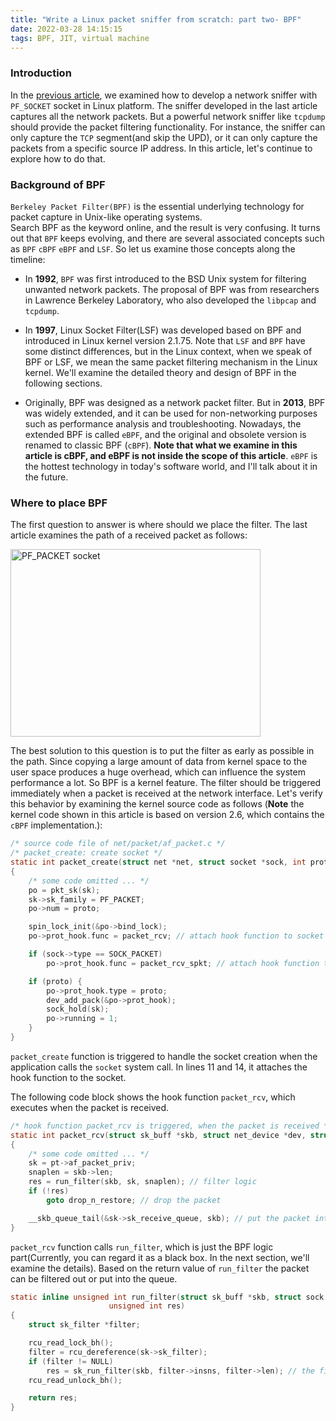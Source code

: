 ```yaml
---
title: "Write a Linux packet sniffer from scratch: part two- BPF"
date: 2022-03-28 14:15:15
tags: BPF, JIT, virtual machine
---
```


### Introduction

In the [previous article](https://organicprogrammer.com/2022/02/22/how-to-implement-libpcap-on-linux-with-raw-socket-part1/), we examined how to develop a network sniffer with `PF_SOCKET` socket in Linux platform. The sniffer developed in the last article captures all the network packets. But a powerful network sniffer like `tcpdump` should provide the packet filtering functionality. For instance, the sniffer can only capture the `TCP` segment(and skip the UPD), or it can only capture the packets from a specific source IP address. In this article, let's continue to explore how to do that. 

### Background of BPF

`Berkeley Packet Filter(BPF)` is the essential underlying technology for packet capture in Unix-like operating systems.  
Search BPF as the keyword online, and the result is very confusing. It turns out that `BPF` keeps evolving, and there are several associated concepts such as `BPF` `cBPF` `eBPF` and `LSF`. So let us examine those concepts along the timeline:

- In **1992**, `BPF` was first introduced to the BSD Unix system for filtering unwanted network packets. The proposal of BPF was from researchers in Lawrence Berkeley Laboratory, who also developed the `libpcap` and `tcpdump`. 

- In **1997**, Linux Socket Filter(LSF) was developed based on BPF and introduced in Linux kernel version 2.1.75. Note that `LSF` and `BPF` have some distinct differences, but in the Linux context, when we speak of BPF or LSF, we mean the same packet filtering mechanism in the Linux kernel. We'll examine the detailed theory and design of BPF in the following sections. 

- Originally, BPF was designed as a network packet filter. But in **2013**, BPF was widely extended, and it can be used for non-networking purposes such as performance analysis and troubleshooting. Nowadays, the extended BPF is called `eBPF`, and the original and obsolete version is renamed to classic BPF (`cBPF`). **Note that what we examine in this article is cBPF, and eBPF is not inside the scope of this article**. `eBPF` is the hottest technology in today's software world, and I'll talk about it in the future. 

### Where to place BPF

The first question to answer is where should we place the filter. The last article examines the path of a received packet  as follows: 

<img src="/images/pf-packet-socket.png" title="PF_PACKET socket" width="400px" height="300px">

The best solution to this question is to put the filter as early as possible in the path. Since copying a large amount of data from kernel space to the user space produces a huge overhead, which can influence the system performance a lot. So BPF is a kernel feature. The filter should be triggered immediately when a packet is received at the network interface. Let's verify this behavior by examining the kernel source code as follows (**Note** the kernel code shown in this article is based on version 2.6, which contains the `cBPF` implementation.): 

```c
/* source code file of net/packet/af_packet.c */
/* packet_create: create socket */
static int packet_create(struct net *net, struct socket *sock, int protocol)
{
    /* some code omitted ... */
	po = pkt_sk(sk);
	sk->sk_family = PF_PACKET;
	po->num = proto;

	spin_lock_init(&po->bind_lock);
	po->prot_hook.func = packet_rcv; // attach hook function to socket

	if (sock->type == SOCK_PACKET)
		po->prot_hook.func = packet_rcv_spkt; // attach hook function to socket

	if (proto) {
		po->prot_hook.type = proto;
		dev_add_pack(&po->prot_hook);
		sock_hold(sk);
		po->running = 1;
	}
}
```
`packet_create` function is triggered to handle the socket creation when the application calls the `socket` system call. In lines 11 and 14, it attaches the hook function to the socket. 

The following code block shows the hook function `packet_rcv`, which executes when the packet is received. 

```c
/* hook function packet_rcv is triggered, when the packet is received */
static int packet_rcv(struct sk_buff *skb, struct net_device *dev, struct packet_type *pt, struct net_device *orig_dev)
{
    /* some code omitted ... */
    sk = pt->af_packet_priv;
    snaplen = skb->len;
    res = run_filter(skb, sk, snaplen); // filter logic
    if (!res)
	    goto drop_n_restore; // drop the packet

    __skb_queue_tail(&sk->sk_receive_queue, skb); // put the packet into the queue
}
```
`packet_rcv` function calls `run_filter`, which is just the BPF logic part(Currently, you can regard it as a black box. In the next section, we'll examine the details). Based on the return value of `run_filter` the packet can be filtered out or put into the queue. 


```c
static inline unsigned int run_filter(struct sk_buff *skb, struct sock *sk,
				      unsigned int res)
{
	struct sk_filter *filter;

	rcu_read_lock_bh();
	filter = rcu_dereference(sk->sk_filter);
	if (filter != NULL)
		res = sk_run_filter(skb, filter->insns, filter->len); // the filtering is inside sk_run_filter function
	rcu_read_unlock_bh();

	return res;
}
```

